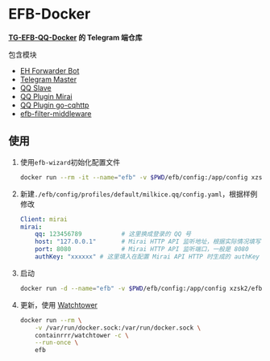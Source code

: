 # EFB-Docker

**[TG-EFB-QQ-Docker](https://github.com/xzsk2/TG-EFB-QQ-Docker) 的 Telegram 端仓库**

包含模块

- [EH Forwarder Bot](https://github.com/ehForwarderBot/ehForwarderBot)
- [Telegram Master](https://github.com/ehForwarderBot/efb-telegram-master)
- [QQ Slave](https://github.com/milkice233/efb-qq-slave)
- [QQ Plugin Mirai](https://github.com/milkice233/efb-qq-plugin-mirai)
- [QQ Plugin go-cqhttp](https://github.com/XYenon/efb-qq-plugin-go-cqhttp)
- [efb-filter-middleware](https://github.com/xzsk2/efb-filter-middleware)

## 使用

1. 使用`efb-wizard`初始化配置文件

    ```bash
    docker run --rm -it --name="efb" -v $PWD/efb/config:/app/config xzsk2/efb-docker:latest efb-wizard
    ```

2. 新建`./efb/config/profiles/default/milkice.qq/config.yaml`，根据样例修改

    ```yaml
    Client: mirai
    mirai:
        qq: 123456789           # 这里换成登录的 QQ 号
        host: "127.0.0.1"       # Mirai HTTP API 监听地址，根据实际情况填写
        port: 8080              # Mirai HTTP API 监听端口，一般是 8080
        authKey: "xxxxxx" # 这里填入在配置 Mirai API HTTP 时生成的 authKey
    ```

3. 启动

    ```bash
    docker run -d --name="efb" -v $PWD/efb/config:/app/config xzsk2/efb-docker:latest
    ```

4. 更新，使用 [Watchtower](https://github.com/containrrr/watchtower)

    ```bash
    docker run --rm \
        -v /var/run/docker.sock:/var/run/docker.sock \
        containrrr/watchtower -c \
        --run-once \
        efb
    ```
